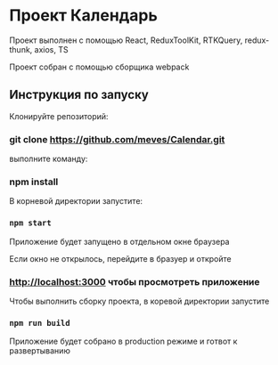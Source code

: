 # Проект Календарь

Проект выполнен с помощью React, ReduxToolKit, RTKQuery, redux-thunk, axios, TS

Проект собран с помощью сборщика webpack

## Инструкция по запуску

Клонируйте репозиторий:
### git clone https://github.com/meves/Calendar.git

выполните команду:
### npm install

В корневой директории запустите:
### `npm start`

Приложение будет запущено в отдельном окне браузера

Если окно не открылось, перейдите в бразуер и откройте

### [http://localhost:3000](http://localhost:3000) чтобы просмотреть приложение

Чтобы выполнить сборку проекта, в коревой директории запустите

### `npm run build`

Приложение будет собрано в production режиме и готвот к развертыванию
